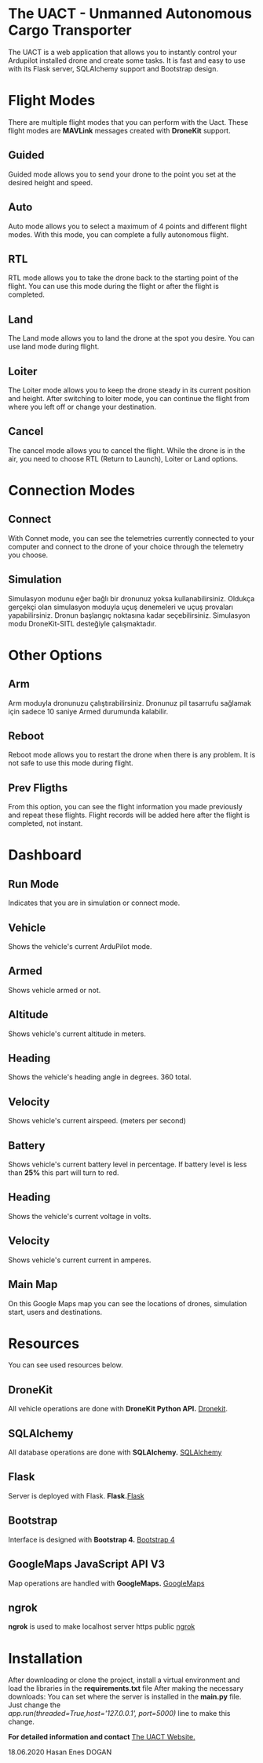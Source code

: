 # The UACT - Unmanned Autonomous Cargo Transporter

The UACT is a web application that allows you to instantly control your Ardupilot installed drone and create some tasks. It is fast and easy to use with its Flask server, SQLAlchemy support and Bootstrap design.


# Flight Modes

There are multiple flight modes that you can perform with the Uact. These flight modes are **MAVLink** messages created with **DroneKit** support.

## Guided

Guided mode allows you to send your drone to the point you set at the desired height and speed.

## Auto

Auto mode allows you to select a maximum of 4 points and different flight modes. With this mode, you can complete a fully autonomous flight.
## RTL

RTL mode allows you to take the drone back to the starting point of the flight. You can use this mode during the flight or after the flight is completed.
## Land

The Land mode allows you to land the drone at the spot you desire. You can use land mode during flight.

## Loiter

The Loiter mode allows you to keep the drone steady in its current position and height. After switching to loiter mode, you can continue the flight from where you left off or change your destination.
## Cancel

The cancel mode allows you to cancel the flight. While the drone is in the air, you need to choose RTL (Return to Launch), Loiter or Land options.


# Connection Modes

## Connect

With Connet mode, you can see the telemetries currently connected to your computer and connect to the drone of your choice through the telemetry you choose.

## Simulation

Simulasyon modunu eğer bağlı bir dronunuz yoksa kullanabilirsiniz. Oldukça gerçekçi olan simulasyon moduyla uçuş denemeleri ve uçuş provaları yapabilirsiniz. Dronun başlangıç noktasına kadar seçebilirsiniz. Simulasyon modu DroneKit-SITL desteğiyle çalışmaktadır.

# Other Options

## Arm

Arm moduyla dronunuzu çalıştırabilirsiniz. Dronunuz pil tasarrufu sağlamak için sadece 10 saniye Armed durumunda kalabilir.

## Reboot

Reboot mode allows you to restart the drone when there is any problem. It is not safe to use this mode during flight.

## Prev Fligths

From this option, you can see the flight information you made previously and repeat these flights. Flight records will be added here after the flight is completed, not instant.
# Dashboard

## Run Mode

Indicates that you are in simulation or connect mode.

## Vehicle

Shows the vehicle's current ArduPilot mode.


## Armed

Shows vehicle armed or not.

## Altitude

Shows vehicle's current altitude in meters.

## Heading

Shows the vehicle's heading angle in degrees. 360 total.


## Velocity

Shows vehicle's current airspeed. (meters per second)
## Battery

Shows vehicle's current battery level in percentage. If battery level is less than **25%** this part will turn to red.

## Heading

Shows the vehicle's current voltage in volts.


## Velocity

Shows vehicle's current current in amperes.
## Main Map

On this Google Maps map you can see the locations of drones, simulation start, users and destinations.



# Resources

You can see used resources below.


## DroneKit

All vehicle operations are done with **DroneKit Python API.** [Dronekit](http://dronekit.io/).

## SQLAlchemy


All database operations are done with **SQLAlchemy.** [SQLAlchemy](https://www.sqlalchemy.org/)

## Flask

Server is deployed with Flask. **Flask.**[Flask](https://flask.palletsprojects.com/en/1.1.x/)
## Bootstrap


Interface is designed with **Bootstrap 4.** [Bootstrap 4](https://getbootstrap.com/)
## GoogleMaps JavaScript API V3


Map operations are handled with **GoogleMaps.** [GoogleMaps](https://developers.google.com/maps/documentation/javascript/reference)
## ngrok


**ngrok** is used to make localhost server https public [ngrok](https://ngrok.com/)

# Installation
After downloading or clone the project, install a virtual environment and load the libraries in the **requirements.txt** file
After making the necessary downloads:
You can set where the server is installed in the **main.py** file. Just change the     
*app.run(threaded=True,host='127.0.0.1', port=5000)* line to make this change.



**For detailed information and contact** 
[The UACT Website.](https://theuact.xyz/)

18.06.2020 Hasan Enes DOGAN
